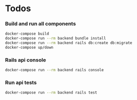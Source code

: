 # Todos

### Build and run all components

``` sh
docker-compose build
docker-compose run --rm backend bundle install
docker-compose run --rm backend rails db:create db:migrate
docker-compose up/down
```

### Rails api console

``` sh
docker-compose run --rm backend rails console
```

### Run api tests

``` sh
docker-compose run --rm backend rails test
```

